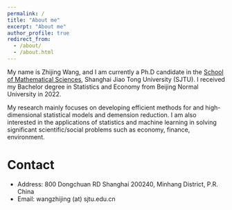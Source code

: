 ```yaml
---
permalink: /
title: "About me"
excerpt: "About me"
author_profile: true
redirect_from: 
  - /about/
  - /about.html
---
```

My name is Zhijing Wang, and I am currently a Ph.D candidate in the  [School of Mathematical Sciences](https://math.sjtu.edu.cn/Default/index/), Shanghai Jiao Tong University (SJTU). I received my Bachelor degree in Statistics and Economy from Beijing Normal University in 2022. 


My research mainly focuses on developing efficient methods for  and high-dimensional statistical models and demension reduction. I am also interested in the applications of statistics and machine learning in solving significant scientific/social problems such as economy, finance, environment.



Contact
======
* Address: 800 Dongchuan RD Shanghai 200240, Minhang District, P.R. China
* Email: wangzhijing (at) sjtu.edu.cn

